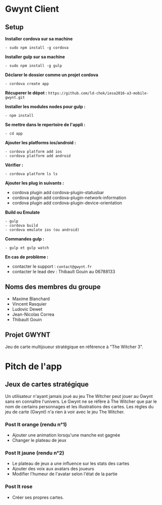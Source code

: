 # Gwynt Client

## Setup

**Installer cordova sur sa machine**

	- sudo npm install -g cordova

**Installer gulp sur sa machine**

	- sudo npm install -g gulp

**Déclarer le dossier comme un projet cordova**

	- cordova create app


**Récuperer le dépot :**
`https://github.com/ld-chok/iesa2016-a3-mobile-gwynt.git`

**Installer les modules nodes pour gulp :**

	- npm install


**Se mettre dans le repertoire de l'appli :**

	- cd app

**Ajouter les platforms ios/android :**

	- cordova platform add ios
	- cordova platform add android
	
**Vérifier :** 

	- cordova platform ls ls

**Ajouter les plug in suivants :**

* cordova plugin add cordova-plugin-statusbar
* cordova plugin add cordova-plugin-network-information
* cordova plugin add cordova-plugin-device-orientation

**Build ou Emulate**

	- gulp
	- cordova build
	- cordova emulate ios (ou android)

**Commandes gulp :**

	- gulp et gulp watch

**En cas de problème :**

* contacter le support : `contact@gwynt.fr`
* contacter le lead dev : Thibault Gouin au 06788133

## Noms des membres du groupe

* Maxime Blanchard
* Vincent Rasquier
* Ludovic Dewet
* Jean-Nicolas Correa
* Thibault Gouin

## Projet GWYNT
Jeu de carte multijoueur stratégique en référence à "The Witcher 3".


# Pitch de l'app

## Jeux de cartes stratégique

Un utilisateur n'ayant jamais joué au jeu The Witcher peut jouer au Gwynt sans en connaître l'univers.
Le Gwynt ne se réfère à The Witcher que par le nom de certains personnages et les illustrations des cartes.
Les règles du jeu de carte (Gwynt) n'a rien à voir avec le jeu The Witcher.

### Post It orange (rendu n°1)

* Ajouter une animation lorsqu'une manche est gagnée
* Changer le plateau de jeux

### Post It jaune (rendu n°2)

* Le plateau de jeux a une influence sur les stats des cartes
* Ajouter des voix aux avatars des joueurs
* Modifier l'humeur de l'avatar selon l'état de la partie

### Post It rose

* Créer ses propres cartes.


